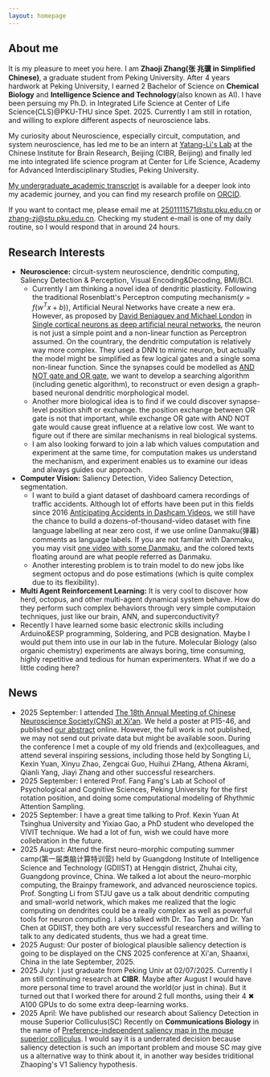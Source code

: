 ```yaml
---
layout: homepage
---
```


## About me

It is my pleasure to meet you here. I am **Zhaoji Zhang(张 兆骥 in Simplified Chinese)**, a graduate student from Peking University. After 4 years hardwork at Peking University, I earned 2 Bachelor of Science on **Chemical Biology** and  **Intelligence Science and Technology**(also known as AI). I have been persuing my Ph.D. in Integrated Life Science at Center of Life Science(CLS)@PKU-THU since Spet. 2025. Currently I am still in rotation, and willing to explore different aspects of neuroscience labs.

My curiosity about Neuroscience, especially circuit, computation, and system neuroscience, has led me to be an intern at [Yatang-Li's Lab](https://yatanglilab.cibr.ac.cn/en/) at the Chinese Institute for Brain Research, Beijing (CIBR, Beijing) and finally led me into integrated life science program at Center for Life Science, Academy for Advanced Interdisciplinary Studies, Peking University.

[My undergraduate_academic transcript](https://drive.google.com/file/d/1somZXkrMlVg3rWUyF3WMa0-Za7p0GWp_/view?usp=sharing) is available for a deeper look into my academic journey, and you can find my research profile on [ORCID](https://orcid.org/0009-0002-3293-1961). 

If you want to contact me, please email me at 2501111571@stu.pku.edu.cn or zhang-zj@stu.pku.edu.cn. Checking my student e-mail is one of my daily routine, so I would respond that in around 24 hours.

## Research Interests

- **Neuroscience:** circuit-system neuroscience, dendritic computing, Saliency Detection & Perception, Visual Encoding&Decoding, BMI/BCI.
  -  Currently I am thinking a novel idea of dendritic plasticity. Following the traditional Rosenblatt's Perceptron computing mechanism($y = f(w^Tx+b)$), Artificial Neural Networks have create a new era. However, as proposed by [David Beniaguev and Michael London](https://elsc.huji.ac.il/people-directory/faculty-members/michael-london/) in [Single cortical neurons as deep artificial neural networks](https://www.cell.com/neuron/fulltext/S0896-6273(21)00501-8), the neuron is not just a simple point and a non-linear function as Perceptron assumed. On the countrary, the dendritic computation is relatively way more complex. They used a DNN to mimic neuron, but actually the model might be simplified as few logical gates and a single soma non-linear function. Since the synapses could be modelled as [AND NOT gate and OR gate](https://www.cnbc.cmu.edu/~tai/readings/nature/koch_neuron.pdf), we want to develop a searching algorithm (including genetic algorithm), to reconstruct or even design a graph-based neuronal dendritic morphological model.
  -  Another more biological idea is to find if we could discover synapse-level position shift or exchange. the position exchange between OR gate is not that important, while exchange OR gate with AND NOT gate would cause great influence at a relative low cost. We want to figure out if there are similar mechanisms in real biological systems.
  -  I am also looking forward to join a lab which values computation and experiment at the same time, for computation makes us understand the mechanism, and experiment enables us to examine our ideas and always guides our approach. 
- **Computer Vision:** Saliency Detection, Video Saliency Detection, segmentation.
  - I want to build a giant dataset of dashboard camera recordings of traffic accidents. Although lot of efforts have been put in this fields since 2016 [Anticipating Accidents in Dashcam Videos](https://github.com/smallcorgi/Anticipating-Accidents), we still have the chance to build a dozens-of-thousand-video dataset with fine language labelling at near zero cost, if we use online Danmaku(弹幕) comments as language labels. If you are not familar with Danmaku, you may visit [one video with some Danmaku](https://www.bilibili.com/video/BV1gc4uzZEP6/), and the colored texts floating around are what people referred as Danmaku.
  - Another interesting problem is to train model to do new jobs like segment octopus and do pose estimations (which is quite complex due to its flexibility).
- **Multi Agent Reinforcement Learning:** It is very cool to discover how herd, octopus, and other multi-agent dynamical system behave. How do they perform such complex behaviors through very simple computaion techniques, just like our brain, ANN, and superconductivity?
- Recently I have learned some basic electronic skills including Arduino&ESP programming, Soldering, and PCB designation. Maybe I would put them into use in our lab in the future. Molecular Biology (also organic chemistry) experiments are always boring, time consuming, highly repetitive and tedious for human experimenters. What if we do a little coding here?

## News

- 2025 September: I attended [The 18th Annual Meeting of Chinese Neuroscience Society(CNS) at Xi'an](https://cns.org.cn/2025/). We held a poster at P15-46, and published [our abstract](https://cns.org.cn/upload/2025/25051515545179.pdf) online. However, the full work is not published, we may not send out private data but might be available soon. During the conference I met a couple of my old friends and (ex)colleagues, and attend several inspiring sessions, including those held by Songting Li, Kexin Yuan, Xinyu Zhao, Zengcai Guo, Huihui ZHang, Athena Akrami, Qianli Yang, Jiayi Zhang and other successful researchers.
- 2025 September: I entered Prof. Fang Fang's Lab at School of Psychological and Cognitive Sciences, Peking University for the first rotation position, and doing some computational modeling of Rhythmic Attention Sampling.
- 2025 September: I have a great time talking to Prof. Kexin Yuan At Tsinghua University and Yixiao Gao, a PhD student who developed the VIVIT technique. We had a lot of fun, wish we could have more collebration in the future.
- 2025 August: Attend the first neuro-morphic computing summer camp(第一届类脑计算特训营) held by Guangdong Institute of Intelligence Science and Technology (GDIIST) at Hengqin district, Zhuhai city, Guangdong province, China. We talked a lot about the neuro-morphic computing, the Brainpy framework, and advanced neuroscience topics. Prof. Songting Li from STJU gave us a talk about dendritic computing and small-world network, which makes me realized that the logic computing on dendrites could be a really complex as well as powerful tools for neuron computing.  I also talked with Dr. Tao Tang and Dr. Yan Chen at GDIIST, they both are very successful researchers and willing to talk to any dedicated students, thus we had a great time.
- 2025 August: Our poster of biological plausible saliency detection is going to be displayed on the CNS 2025 conference at Xi'an, Shaanxi, China in the late September, 2025. 
- 2025 July: I just graduate from Peking Univ at 02/07/2025. Currently I am still continuing research at **CIBR**. Maybe after August I would have more personal time to travel around the world(or just in china). But it turned out that I worked there for around 2 full months, using their 4 ✖ A100 GPUs to do some extra deep-learning works. 
- 2025 April: We have published our research about Saliency Detection in mouse Superior Colliculus(SC) Recently on **Communications Biology** in the name of [Preference-independent saliency map in the mouse superior colliculus](https://www.nature.com/articles/s42003-025-08006-x). I would say it is a underrated decision because saliency detection is such an important problem and mouse SC may give us a alternative way to think about it, in another way besides triditional Zhaoping's V1 Saliency hypothesis.

